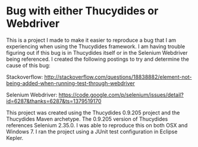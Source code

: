 Bug with either Thucydides or Webdriver
============================

This is a project I made to make it easier to reproduce a bug that I am experiencing
when using the Thucydides framework.  I am having trouble figuring out if this bug is in Thucydides itself or in the Selenium Webdriver being referenced.  I created the following postings to try and determine the cause of this bug:

Stackoverflow: http://stackoverflow.com/questions/18838882/element-not-being-added-when-running-test-through-webdriver

Selenium Webdriver: https://code.google.com/p/selenium/issues/detail?id=6287&thanks=6287&ts=1379519170

This project was created using the Thucydides 0.9.205 project and the Thucydides Maven archetype.  The 0.9.205 version of Thucydides references Selenium 2.35.0.  I was able to reproduce this on both OSX and Windows 7.  I ran the project using a JUnit test configuration in Eclipse Kepler.